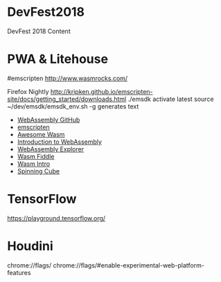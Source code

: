 # DevFest2018
DevFest 2018 Content

# PWA & Litehouse 

#emscripten
http://www.wasmrocks.com/

Firefox Nightly
http://kripken.github.io/emscripten-site/docs/getting_started/downloads.html
./emsdk activate latest
source ~/dev/emsdk/emsdk_env.sh
-g generates text

* [WebAssembly GitHub](https://github.com/WebAssembly)
* [emscripten](https://github.com/kripken/emscripten)
* [Awesome Wasm](https://github.com/mbasso/awesome-wasm)
* [Introduction to WebAssembly](https://rsms.me/wasm-intro)
* [WebAssembly Explorer](https://mbebenita.github.io/WasmExplorer/)
* [Wasm Fiddle](https://wasdk.github.io/WasmFiddle/)
* [Wasm Intro](https://github.com/guybedford/wasm-intro)
* [Spinning Cube](https://github.com/callahad/spinning-cube)

# TensorFlow
https://playground.tensorflow.org/

# Houdini
chrome://flags/ 
chrome://flags/#enable-experimental-web-platform-features